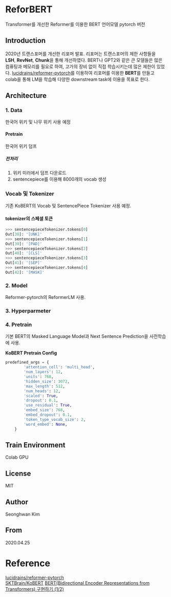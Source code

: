 # ReforBERT
Transformer를 개선한 Reformer를 이용한 BERT 언어모델 pytorch 버전

##  Introduction
2020년 트랜스포머를 개선한 리포머 발표. 
리포머는 트랜스포머의 제한 사항들을 **LSH**, **RevNet**, **Chunk**을 통해 개선하였다. 
BERT나 GPT2와 같은 큰 모델들은 많은 컴퓨팅과 메모리를 필요로 하여, 고가의 장비 없이 직접 학습시키는데 많은 제한이 있었다.
[lucidrains/reformer-pytorch](https://github.com/lucidrains/reformer-pytorch)를 이용하여 
리포머를 이용한 **BERT**를 만들고 colab을 통해 LM을 학습해 다양한 downstream task에 이용을 목표로 한다.  
  
## Architecture
### 1. Data
한국어 위키 및 나무 위키 사용 예정
#### Pretrain
한국어 위키 덤프
##### 전처리
  1. 위키 미러에서 덤프 다운로드
  2. sentencepiece를 이용해 8000개의 vocab 생성 
### Vocab 및 Tokenizer
기존 KoBERT의 Vocab 및 SentencePiece Tokenizer 사용 예정.

#### tokenizer의 스페셜 토큰  
```python
>>> sentencepieceTokenizer.tokens[0]
Out[38]: '[UNK]'
>>> sentencepieceTokenizer.tokens[1]
Out[39]: '[PAD]'
>>> sentencepieceTokenizer.tokens[2]
Out[40]: '[CLS]'
>>> sentencepieceTokenizer.tokens[3]
Out[41]: '[SEP]'
>>> sentencepieceTokenizer.tokens[4]
Out[42]: '[MASK]'
```
### 2. Model
Reformer-pytorch의 ReformerLM 사용.

### 3. Hyperparmeter

### 4. Pretrain
기본 BERT의 Masked Language Model과 Next Sentence Prediction을 사전학습에 사용.

  
**KoBERT Pretrain Config**
```python
predefined_args = {
        'attention_cell': 'multi_head',
        'num_layers': 12,
        'units': 768,
        'hidden_size': 3072,
        'max_length': 512,
        'num_heads': 12,
        'scaled': True,
        'dropout': 0.1,
        'use_residual': True,
        'embed_size': 768,
        'embed_dropout': 0.1,
        'token_type_vocab_size': 2,
        'word_embed': None,
    }
```
## Train Environment
Colab GPU
 

##  License
MIT

##  Author
Seonghwan Kim 

## From
2020.04.25

# Reference
[lucidrains/reformer-pytorch](https://github.com/lucidrains/reformer-pytorch)  
[SKTBrain/KoBERT](https://github.com/SKTBrain/KoBERT)
[BERT(Bidirectional Encoder Representations from Transformers) 구현하기 (1/2)](https://paul-hyun.github.io/bert-01/)
